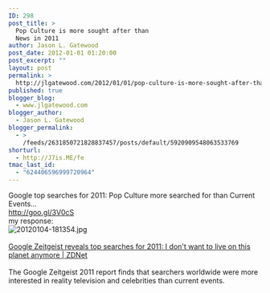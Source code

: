 ```yaml
---
ID: 298
post_title: >
  Pop Culture is more sought after than
  News in 2011
author: Jason L. Gatewood
post_date: 2012-01-01 01:20:00
post_excerpt: ""
layout: post
permalink: >
  http://jlgatewood.com/2012/01/01/pop-culture-is-more-sought-after-than-news-in-2011/
published: true
blogger_blog:
  - www.jlgatewood.com
blogger_author:
  - Jason L. Gatewood
blogger_permalink:
  - >
    /feeds/2631850721828837457/posts/default/5920909548063533769
shorturl:
  - http://J7is.ME/fe
tmac_last_id:
  - "624406596999720964"
---
```

Google top searches for 2011: Pop Culture more searched for than Current Events...<br /><a href="http://goo.gl/3V0cS">http://goo.gl/3V0cS</a> <br />my response:<br /><img src="http://www.jlgatewood.com/wp-content/uploads/2012/01/20120104-181354.jpg" alt="20120104-181354.jpg" class="alignnone size-full" /><br /><br /><a href="http://www.zdnet.com/blog/google/google-zeitgeist-reveals-top-searches-for-2011-i-dont-want-to-live-on-this-planet-anymore/3500">Google Zeitgeist reveals top searches for 2011: I don't want to live on this planet anymore | ZDNet</a><br /><br />The Google Zeitgeist 2011 report finds that searchers worldwide were more interested in reality television and celebrities than current events.<br /><br />